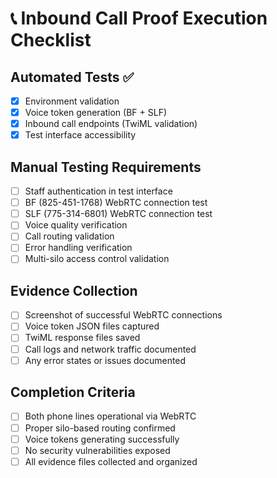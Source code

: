 # 📞 Inbound Call Proof Execution Checklist

## Automated Tests ✅
- [x] Environment validation
- [x] Voice token generation (BF + SLF)
- [x] Inbound call endpoints (TwiML validation)
- [x] Test interface accessibility

## Manual Testing Requirements
- [ ] Staff authentication in test interface
- [ ] BF (825-451-1768) WebRTC connection test
- [ ] SLF (775-314-6801) WebRTC connection test
- [ ] Voice quality verification
- [ ] Call routing validation
- [ ] Error handling verification
- [ ] Multi-silo access control validation

## Evidence Collection
- [ ] Screenshot of successful WebRTC connections
- [ ] Voice token JSON files captured
- [ ] TwiML response files saved
- [ ] Call logs and network traffic documented
- [ ] Any error states or issues documented

## Completion Criteria
- [ ] Both phone lines operational via WebRTC
- [ ] Proper silo-based routing confirmed
- [ ] Voice tokens generating successfully
- [ ] No security vulnerabilities exposed
- [ ] All evidence files collected and organized
